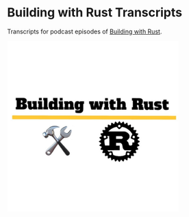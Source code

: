 # Building with Rust Transcripts

Transcripts for podcast episodes of [Building with Rust][bwr].

<img src="assets/logo.jpg" alt="Building with Rust" width="400"/>

[bwr]: https://anchor.fm/building-with-rust
